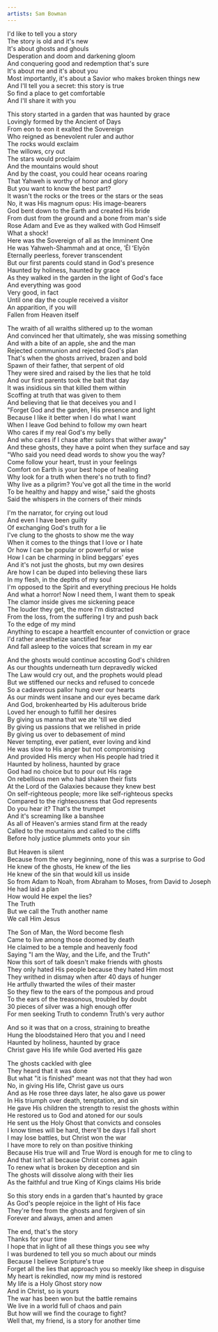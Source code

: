 ```yaml
---
artists: Sam Bowman
---
```

I'd like to tell you a story  
The story is old and it's new  
It's about ghosts and ghouls  
Desperation and doom and darkening gloom  
And conquering good and redemption that's sure  
It's about me and it's about you  
Most importantly, it's about a Savior who makes broken things new  
And I'll tell you a secret: this story is true  
So find a place to get comfortable  
And I'll share it with you  
  
This story started in a garden that was haunted by grace  
Lovingly formed by the Ancient of Days  
From eon to eon it exalted the Sovereign  
Who reigned as benevolent ruler and author  
The rocks would exclaim  
The willows, cry out  
The stars would proclaim  
And the mountains would shout  
And by the coast, you could hear oceans roaring  
That Yahweh is worthy of honor and glory  
But you want to know the best part?  
It wasn't the rocks or the trees or the stars or the seas  
No, it was His magnum opus: His image-bearers  
God bent down to the Earth and created His bride  
From dust from the ground and a bone from man's side  
Rose Adam and Eve as they walked with God Himself  
What a shock!  
Here was the Sovereign of all as the Imminent One  
He was Yahweh-Shammah and at once, ʼĒl ʻElyōn  
Eternally peerless, forever transcendent  
But our first parents could stand in God's presence  
Haunted by holiness, haunted by grace  
As they walked in the garden in the light of God's face  
And everything was good  
Very good, in fact  
Until one day the couple received a visitor  
An apparition, if you will  
Fallen from Heaven itself  
  
The wraith of all wraiths slithered up to the woman  
And convinced her that ultimately, she was missing something  
And with a bite of an apple, she and the man  
Rejected communion and rejected God's plan  
That's when the ghosts arrived, brazen and bold  
Spawn of their father, that serpent of old  
They were sired and raised by the lies that he told  
And our first parents took the bait that day  
It was insidious sin that killed them within  
Scoffing at truth that was given to them  
And believing that lie that deceives you and I  
"Forget God and the garden, His presence and light  
Because I like it better when I do what I want  
When I leave God behind to follow my own heart  
Who cares if my real God's my belly  
And who cares if I chase after suitors that wither away"  
And these ghosts, they have a point when they surface and say  
"Who said you need dead words to show you the way?  
Come follow your heart, trust in your feelings  
Comfort on Earth is your best hope of healing  
Why look for a truth when there's no truth to find?  
Why live as a pilgrim? You've got all the time in the world  
To be healthy and happy and wise," said the ghosts  
Said the whispers in the corners of their minds  
  
I'm the narrator, for crying out loud  
And even I have been guilty  
Of exchanging God's truth for a lie  
I've clung to the ghosts to show me the way  
When it comes to the things that I love or I hate  
Or how I can be popular or powerful or wise  
How I can be charming in blind beggars' eyes  
And it's not just the ghosts, but my own desires  
Are how I can be duped into believing these liars  
In my flesh, in the depths of my soul  
I'm opposed to the Spirit and everything precious He holds  
And what a horror! Now I need them, I want them to speak  
The clamor inside gives me sickening peace  
The louder they get, the more I'm distracted  
From the loss, from the suffering I try and push back  
To the edge of my mind  
Anything to escape a heartfelt encounter of conviction or grace  
I'd rather anesthetize sanctified fear  
And fall asleep to the voices that scream in my ear  
  
And the ghosts would continue accosting God's children  
As our thoughts underneath turn depravedly wicked  
The Law would cry out, and the prophets would plead  
But we stiffened our necks and refused to concede  
So a cadaverous pallor hung over our hearts  
As our minds went insane and our eyes became dark  
And God, brokenhearted by His adulterous bride  
Loved her enough to fulfill her desires  
By giving us manna that we ate 'till we died  
By giving us passions that we relished in pride  
By giving us over to debasement of mind  
Never tempting, ever patient, ever loving and kind  
He was slow to His anger but not compromising  
And provided His mercy when His people had tried it  
Haunted by holiness, haunted by grace  
God had no choice but to pour out His rage  
On rebellious men who had shaken their fists  
At the Lord of the Galaxies because they knew best  
On self-righteous people; more like self-righteous specks  
Compared to the righteousness that God represents  
Do you hear it? That's the trumpet  
And it's screaming like a banshee  
As all of Heaven's armies stand firm at the ready  
Called to the mountains and called to the cliffs  
Before holy justice plummets onto your sin  
  
But Heaven is silent  
Because from the very beginning, none of this was a surprise to God  
He knew of the ghosts, He knew of the lies  
He knew of the sin that would kill us inside  
So from Adam to Noah, from Abraham to Moses, from David to Joseph  
He had laid a plan  
How would He expel the lies?  
The Truth  
But we call the Truth another name  
We call Him Jesus  
  
The Son of Man, the Word become flesh  
Came to live among those doomed by death  
He claimed to be a temple and heavenly food  
Saying "I am the Way, and the Life, and the Truth"  
Now this sort of talk doesn't make friends with ghosts  
They only hated His people because they hated Him most  
They writhed in dismay when after 40 days of hunger  
He artfully thwarted the wiles of their master  
So they flew to the ears of the pompous and proud  
To the ears of the treasonous, troubled by doubt  
30 pieces of silver was a high enough offer  
For men seeking Truth to condemn Truth's very author  
  
And so it was that on a cross, straining to breathe  
Hung the bloodstained Hero that you and I need  
Haunted by holiness, haunted by grace  
Christ gave His life while God averted His gaze  
  
The ghosts cackled with glee  
They heard that it was done  
But what "it is finished" meant was not that they had won  
No, in giving His life, Christ gave us ours  
And as He rose three days later, he also gave us power  
In His triumph over death, temptation, and sin  
He gave His children the strength to resist the ghosts within  
He restored us to God and atoned for our souls  
He sent us the Holy Ghost that convicts and consoles  
I know times will be hard, there'll be days I fall short  
I may lose battles, but Christ won the war  
I have more to rely on than positive thinking  
Because His true will and True Word is enough for me to cling to  
And that isn't all because Christ comes again  
To renew what is broken by deception and sin  
The ghosts will dissolve along with their lies  
As the faithful and true King of Kings claims His bride  
  
So this story ends in a garden that's haunted by grace  
As God's people rejoice in the light of His face  
They're free from the ghosts and forgiven of sin  
Forever and always, amen and amen  
  
The end, that's the story  
Thanks for your time  
I hope that in light of all these things you see why  
I was burdened to tell you so much about our minds  
Because I believe Scripture's true  
Forget all the lies that approach you so meekly like sheep in disguise  
My heart is rekindled, now my mind is restored  
My life is a Holy Ghost story now  
And in Christ, so is yours  
The war has been won but the battle remains  
We live in a world full of chaos and pain  
But how will we find the courage to fight?  
Well that, my friend, is a story for another time